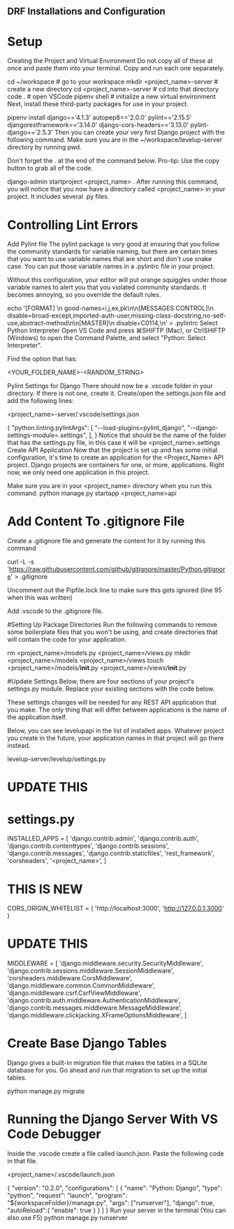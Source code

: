 ## DRF Installations and Configuration
# Setup
Creating the Project and Virtual Environment
Do not copy all of these at once and paste them into your terminal. Copy and run each one separately.

cd ~/workspace # go to your workspace
mkdir <project_name>-server # create a new directory
cd <project_name>-server # cd into that directory
code . # open VSCode
pipenv shell # initialize a new virtual environment
Next, install these third-party packages for use in your project.

pipenv install django=='4.1.3' autopep8=='2.0.0' pylint=='2.15.5' djangorestframework=='3.14.0' django-cors-headers=='3.13.0' pylint-django=='2.5.3'
Then you can create your very first Django project with the following command. Make sure you are in the ~/workspace/levelup-server directory by running pwd.

Don't forget the . at the end of the command below. Pro-tip: Use the copy button to grab all of the code.

django-admin startproject <project_name> .
After running this command, you will notice that you now have a directory called <project_name> in your project. It includes several .py files.

# Controlling Lint Errors
Add Pylint file
The pylint package is very good at ensuring that you follow the community standards for variable naming, but there are certain times that you want to use variable names that are short and don't use snake case. You can put those variable names in a .pylintrc file in your project.

Without this configuration, your editor will put orange squiggles under those variable names to alert you that you violated community standards. It becomes annoying, so you override the default rules.

echo '[FORMAT] \n  good-names=i,j,ex,pk\n\n[MESSAGES CONTROL]\n  disable=broad-except,imported-auth-user,missing-class-docstring,no-self-use,abstract-method\n\n[MASTER]\n  disable=C0114,\n' > .pylintrc
Select Python Interpreter
Open VS Code and press ⌘SHIFTP (Mac), or CtrlSHIFTP (Windows) to open the Command Palette, and select "Python: Select Interpreter".

Find the option that has:

<YOUR_FOLDER_NAME>-<RANDOM_STRING>

Pylint Settings for Django
There should now be a .vscode folder in your directory. If there is not one, create it. Create/open the settings.json file and add the following lines:

<project_name>-server/.vscode/settings.json

{
    "python.linting.pylintArgs": [
        "--load-plugins=pylint_django",
        "--django-settings-module=<folder name>.settings",
    ],
}
Notice that <folder name> should be the name of the folder that has the settings.py file, in this case it will be <project_name>.settings
Create API Application
Now that the project is set up and has some initial configuration, it's time to create an application for the <Project_Name> API project. Django projects are containers for one, or more, applications. Right now, we only need one application in this project.

Make sure you are in your <project_name> directory when you run this command.
python manage.py startapp <project_name>api

# Add Content To .gitignore File
Create a .gitignore file and generate the content for it by running this command

curl -L -s 'https://raw.githubusercontent.com/github/gitignore/master/Python.gitignore' > .gitignore

Uncomment out the Pipfile.lock line to make sure this gets ignored (line 95 when this was written)

Add .vscode to the .gitignore file.

#Setting Up Package Directories
Run the following commands to remove some boilerplate files that you won't be using, and create directories that will contain the code for your application.

rm <project_name>/models.py <project_name>/views.py
mkdir <project_name>/models <project_name>/views
touch <project_name>/models/__init__.py <project_name>/views/__init__.py

#Update Settings
Below, there are four sections of your project's settings.py module. Replace your existing sections with the code below.

These settings changes will be needed for any REST API application that you make. The only thing that will differ between applications is the name of the application itself.

Below, you can see levelupapi in the list of installed apps. Whatever project you create in the future, your application names in that project will go there instead.

levelup-server/levelup/settings.py

# UPDATE THIS
# settings.py
INSTALLED_APPS = [
    'django.contrib.admin',
    'django.contrib.auth',
    'django.contrib.contenttypes',
    'django.contrib.sessions',
    'django.contrib.messages',
    'django.contrib.staticfiles',
    'rest_framework',
    'corsheaders',
    '<project_name>',
]

# THIS IS NEW
CORS_ORIGIN_WHITELIST = (
    'http://localhost:3000',
    'http://127.0.0.1:3000'
)

# UPDATE THIS
MIDDLEWARE = [
    'django.middleware.security.SecurityMiddleware',
    'django.contrib.sessions.middleware.SessionMiddleware',
    'corsheaders.middleware.CorsMiddleware',
    'django.middleware.common.CommonMiddleware',
    'django.middleware.csrf.CsrfViewMiddleware',
    'django.contrib.auth.middleware.AuthenticationMiddleware',
    'django.contrib.messages.middleware.MessageMiddleware',
    'django.middleware.clickjacking.XFrameOptionsMiddleware',
]

# Create Base Django Tables
Django gives a built-in migration file that makes the tables in a SQLite database for you. Go ahead and run that migration to set up the initial tables.

python manage.py migrate


# Running the Django Server With VS Code Debugger

Inside the .vscode create a file called launch.json. Paste the following code in that file.

<project_name>/.vscode/launch.json

{
    "version": "0.2.0",
    "configurations": [
        {
            "name": "Python: Django",
            "type": "python",
            "request": "launch",
            "program": "${workspaceFolder}/manage.py",
            "args": ["runserver"],
            "django": true,
            "autoReload":{
                "enable": true
            }
        }
    ]
}
Run your server in the terminal (You can also use F5)
python manage.py runserver
